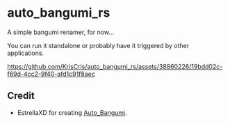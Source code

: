 # auto_bangumi_rs

A simple bangumi renamer, for now...

You can run it standalone or probably have it triggered by other applications.

https://github.com/KrisCris/auto_bangumi_rs/assets/38860226/19bdd02c-f69d-4cc2-9f40-afd1c91f8aec




## Credit
- EstrellaXD for creating [Auto_Bangumi](https://github.com/EstrellaXD/Auto_Bangumi).


